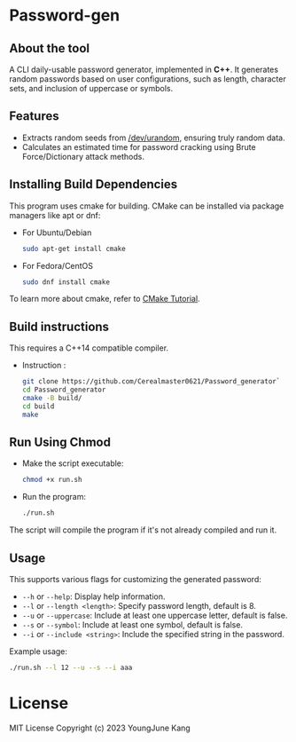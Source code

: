 # Password-gen

## About the tool

A CLI daily-usable password generator, implemented in **C++**. It generates random passwords based on user configurations, such as length, character sets, and inclusion of uppercase or symbols.

## Features

- Extracts random seeds from [/dev/urandom,](https://en.wikipedia.org/wiki//dev/random) ensuring truly random data.
- Calculates an estimated time for password cracking using Brute Force/Dictionary attack methods.

## Installing Build Dependencies

This program uses cmake for building. CMake can be installed via package managers like apt or dnf:

- For Ubuntu/Debian
  ```bash
  sudo apt-get install cmake
-   For Fedora/CentOS
    ```bash
    sudo dnf install cmake 
To learn more about cmake, refer to [CMake Tutorial](https://cmake.org/cmake/help/latest/guide/tutorial/index.html).

## Build instructions

This requires a C++14 compatible compiler.

-   Instruction :
    
    ```bash
    git clone https://github.com/Cerealmaster0621/Password_generator` 
    cd Password_generator
    cmake -B build/
    cd build
    make
    ```
## Run Using Chmod

-   Make the script executable:  
    ```bash
    chmod +x run.sh
    ```
    
-   Run the program:
    ```bash
    ./run.sh
    ``` 
   
The script will compile the program if it's not already compiled and run it.

## Usage

This supports various flags for customizing the generated password:

-   `--h` or `--help`: Display help information.
-   `--l` or `--length <length>`: Specify password length, default is 8.
-   `--u` or `--uppercase`: Include at least one uppercase letter, default is false.
-   `--s` or `--symbol`: Include at least one symbol, default is false.
-   `--i` or `--include <string>`: Include the specified string in the password.

Example usage:
``` bash
./run.sh --l 12 --u --s --i aaa
```
# License 
MIT License Copyright (c) 2023 YoungJune Kang